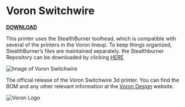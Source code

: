 # Voron Switchwire
**[DOWNLOAD](https://github.com/VoronDesign/Voron-Switchwire/archive/refs/heads/master.zip)**

This printer uses the StealthBurner toolhead, which is compatible with several of the printers in the Voron lineup. 
To keep things organized, StealthBurner’s files are maintained separately. 
the Stealthburner Repository can be downloaded by clicking [HERE](https://github.com/VoronDesign/Voron-Stealthburner/archive/refs/heads/main.zip)

![Image of Voron Switchwire](http://vorondesign.com/images/voron_switchwire.jpg)

The official release of the Voron Switchwire 3d printer.  You can find the BOM and any other relevant information at the [Voron Design]( http://vorondesign.com/voron_switchwire) website.

![Voron Logo](http://vorondesign.com/images/voron_design_logo.png)
